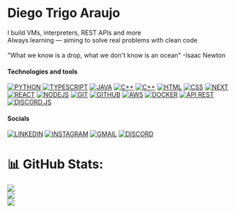 # Diego Trigo Araujo

I build VMs, interpreters, REST APIs and more  <br>Always learning — aiming to solve real problems with clean code<br><br>"What we know is a drop, what we don't know is an ocean" -Isaac Newton

#### Technologies and tools

[![PYTHON](https://img.shields.io/badge/python-000000?style=for-the-badge&logo=python&logoColor=white)]()
[![TYPESCRIPT](https://img.shields.io/badge/typescript-000000?style=for-the-badge&logo=typescript&logoColor=white)]()
[![JAVA](https://img.shields.io/badge/Java-000000?style=for-the-badge&logo=openjdk&logoColor=white)]()
[![C++](https://img.shields.io/badge/c-000000?style=for-the-badge&logo=cplusplus&logoColor=white)]()
[![C++](https://img.shields.io/badge/c++-000000?style=for-the-badge&logo=cplusplus&logoColor=white)]()
[![HTML](https://img.shields.io/badge/html-000000?style=for-the-badge&logo=html5&logoColor=white)]()
[![CSS](https://img.shields.io/badge/css-000000?style=for-the-badge&logo=css3&logoColor=white)]()
[![NEXT](https://img.shields.io/badge/next.js-000000?style=for-the-badge&logo=nextdotjs&logoColor=white)]()
[![REACT](https://img.shields.io/badge/react-000000?style=for-the-badge&logo=react&logoColor=white)]()
[![NODEJS](https://img.shields.io/badge/node.js-000000?style=for-the-badge&logo=node.js&logoColor=white)]()
[![GIT](https://img.shields.io/badge/git-000000?style=for-the-badge&logo=git&logoColor=white)]()
[![GITHUB](https://img.shields.io/badge/github-000000?style=for-the-badge&logo=github&logoColor=white)]()
[![AWS](https://img.shields.io/badge/aws-000000?style=for-the-badge&logo=amazonwebservices&logoColor=white)]()
[![DOCKER](https://img.shields.io/badge/docker-000000?style=for-the-badge&logo=docker&logoColor=white)]()
[![API REST](https://img.shields.io/badge/api_rest-000000?style=for-the-badge&logo=postman&logoColor=white)]()
[![DISCORD.JS](https://img.shields.io/badge/discord.js-000000?style=for-the-badge&logo=discord&logoColor=white)]()

#### Socials

[![LINKEDIN](https://img.shields.io/badge/Diego%20Trigo%20Araujo-000000?style=flat&logo=linkedin&logoColor=white)](https://www.linkedin.com/in/dweg0/)
[![INSTAGRAM](https://img.shields.io/badge/dweg0-000000?style=flat&logo=instagram&logoColor=white)](https://www.instagram.com/dweg0/)
[![GMAIL](https://img.shields.io/badge/dtrigoaraujo@gmail.com-000000?style=flat&logo=Gmail&logoColor=white)](mailto:dtrigoaraujo@gmail.com)
[![DISCORD](https://img.shields.io/badge/grwx-000000?style=flat&logo=discord&logoColor=white)](https://discord.com/users/1274150219482660897)

# 📊 GitHub Stats:
![](https://github-readme-stats.vercel.app/api?username=dwego&theme=dark&hide_border=true&include_all_commits=true&count_private=false)<br/>
![](https://nirzak-streak-stats.vercel.app/?user=dwego&theme=dark&hide_border=true)<br/>
![](https://github-readme-stats.vercel.app/api/top-langs/?username=dwego&theme=dark&hide_border=true&include_all_commits=true&count_private=false&layout=compact)
